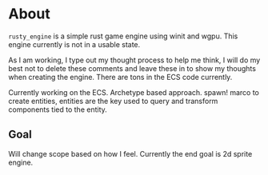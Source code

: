 # About 
`rusty_engine` is a simple rust game engine using winit and wgpu.
This engine currently is not in a usable state. 

As I am working, I type out my thought process to help me think, I will do my best not to delete these comments and leave these in to show my thoughts when creating the engine. There are tons in the ECS code currently.

Currently working on the ECS. Archetype based approach. spawn! marco to create entities, entities are the key used to query and transform components tied to the entity.

## Goal
Will change scope based on how I feel. Currently the end goal is 2d sprite engine.
